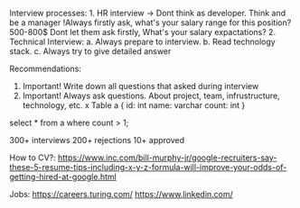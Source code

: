 Interview processes:
    1. HR interview -> Dont think as developer. Think and be a manager
        !Always firstly ask, what's your salary range for this position? 500-800$
        Dont let them ask firstly, What's your salary expactations?
    2. Technical Interview: 
        a. Always prepare to interview.
        b. Read technology stack.
        c. Always try to give detailed answer

Recommendations:
1. Important! Write down all questions that asked during interview
2. Important! Always ask questions. About project, team, infrustructure, technology, etc.
x
Table a {
    id: int
    name: varchar
    count: int
}

select * from a where count > 1;


300+ interviews
200+ rejections
10+ approved


How to CV?: https://www.inc.com/bill-murphy-jr/google-recruiters-say-these-5-resume-tips-including-x-y-z-formula-will-improve-your-odds-of-getting-hired-at-google.html

Jobs:
https://careers.turing.com/
https://www.linkedin.com/
